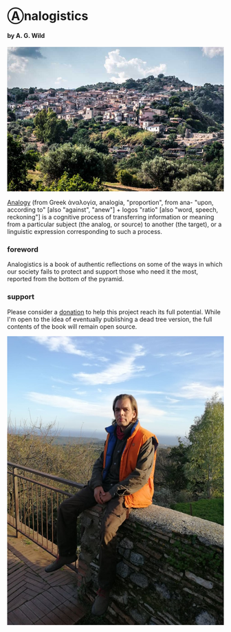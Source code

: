 # Ⓐnalogistics
#### by A. G. Wild

![Riace](riace.jpg)

[Analogy](https://en.wikipedia.org/wiki/Analogy) (from Greek ἀναλογία, analogia, "proportion", from ana- "upon, according to" [also "against", "anew"] + logos "ratio" [also "word, speech, reckoning"] is a cognitive process of transferring information or meaning from a particular subject (the analog, or source) to another (the target), or a linguistic expression corresponding to such a process.

### foreword
Analogistics is a book of authentic reflections on some of the ways in which our society fails to protect and support those who need it the most, reported from the bottom of the pyramid.

### support
Please consider a [donation](https://www.gofundme.com/f/analogistics) to help this project reach its full potential. While I'm open to the idea of eventually publishing a dead tree version, the full contents of the book will remain open source.

![Wild](wild.jpg)
